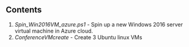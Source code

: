 ## Contents 
1. *Spin_Win2016VM_azure.ps1* - Spin up a new Windows 2016 server virtual machine in Azure cloud.
2. *ConferenceVMcreate* - Create 3 Ubuntu linux VMs
